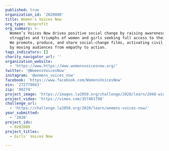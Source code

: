 ```yaml
---
published: true
organization_id: '2020080'
title: Women's Voices Now
org_type: Nonprofit
org_summary: >-
  Women’s Voices Now drives positive social change by raising awareness of the
  struggles and triumphs of women and girls seeking full access to their rights.
  We promote, produce, and share social-change films, activating civil society
  by moving audiences from empathy to action.
tags_indicators: []
charity_navigator_url: ''
organization_website:
  - 'https://www.https://www.womensvoicesnow.org/'
twitter: '@WomensVoicesNow'
instagram: '@womens_voices_now'
facebook: 'https://www.facebook.com/WomensVoicesNow'
ein: '272779043'
zip: '90274'
project_image: 'https://images.la2050.org/challenge/2020/learn/2048-wide/womens-voices-now.jpg'
project_video: 'https://vimeo.com/357401798'
challenge_url:
  - 'https://challenge.la2050.org/2020/learn/womens-voices-now/'
year_submitted:
  - '2020'
project_ids:
  - 0202080
project_titles:
  - Girls' Voices Now

---
```

